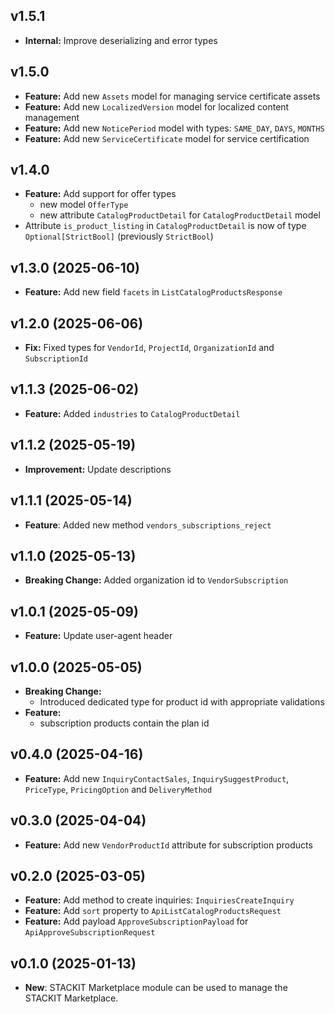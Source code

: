 ## v1.5.1
- **Internal:** Improve deserializing and error types

## v1.5.0
- **Feature:** Add new `Assets` model for managing service certificate assets
- **Feature:** Add new `LocalizedVersion` model for localized content management
- **Feature:** Add new `NoticePeriod` model with types: `SAME_DAY`, `DAYS`, `MONTHS`
- **Feature:** Add new `ServiceCertificate` model for service certification

## v1.4.0
- **Feature:** Add support for offer types
    - new model `OfferType`
    - new attribute `CatalogProductDetail` for `CatalogProductDetail` model
- Attribute `is_product_listing` in `CatalogProductDetail` is now of type `Optional[StrictBool]` (previously `StrictBool`)

## v1.3.0 (2025-06-10)
- **Feature:** Add new field `facets` in `ListCatalogProductsResponse`

## v1.2.0 (2025-06-06)
- **Fix:** Fixed types for `VendorId`, `ProjectId`, `OrganizationId` and `SubscriptionId`

## v1.1.3 (2025-06-02)
- **Feature:** Added `industries` to `CatalogProductDetail`

## v1.1.2 (2025-05-19)
- **Improvement:** Update descriptions

## v1.1.1 (2025-05-14)
- **Feature**: Added new method `vendors_subscriptions_reject`

## v1.1.0 (2025-05-13)
- **Breaking Change:** Added organization id to `VendorSubscription`

## v1.0.1 (2025-05-09)
- **Feature:** Update user-agent header

## v1.0.0 (2025-05-05)
- **Breaking Change:**
    - Introduced dedicated type for product id with appropriate validations
- **Feature:** 
    - subscription products contain the plan id

## v0.4.0 (2025-04-16)
- **Feature:** Add new `InquiryContactSales`, `InquirySuggestProduct`, `PriceType`, `PricingOption` and `DeliveryMethod`

## v0.3.0 (2025-04-04)
- **Feature:** Add new `VendorProductId` attribute for subscription products

## v0.2.0 (2025-03-05)

- **Feature:** Add method to create inquiries: `InquiriesCreateInquiry`
- **Feature:** Add `sort` property to `ApiListCatalogProductsRequest`
- **Feature:** Add payload `ApproveSubscriptionPayload` for `ApiApproveSubscriptionRequest`

## v0.1.0 (2025-01-13)

- **New**: STACKIT Marketplace module can be used to manage the STACKIT Marketplace.
